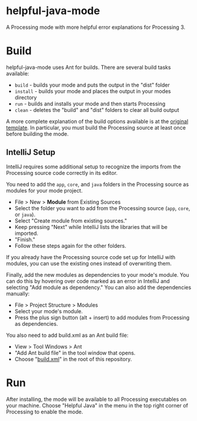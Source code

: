 # helpful-java-mode
A Processing mode with more helpful error explanations for Processing 3.

# Build
helpful-java-mode uses Ant for builds. There are several build tasks available:
* `build` - builds your mode and puts the output in the "dist" folder
* `install` - builds your mode and places the output in your modes directory
* `run` - builds and installs your mode and then starts Processing
* `clean` - deletes the "build" and "dist" folders to clear all build output

A more complete explanation of the build options available is at the [original template](https://github.com/soir20/processing-mode-template). In particular, you must build the Processing source at least once before building the mode.

## IntelliJ Setup
IntelliJ requires some additional setup to recognize the imports from the Processing source code correctly in its editor.

You need to add the `app`, `core`, and `java` folders in the Processing source as modules for your mode project.
* File > New > **Module** from Existing Sources
* Select the folder you want to add from the Processing source (`app`, `core`, or `java`).
* Select "Create module from existing sources."
* Keep pressing "Next" while IntelliJ lists the libraries that will be imported.
* "Finish."
* Follow these steps again for the other folders.

If you already have the Processing source code set up for IntelliJ with modules, you can use the existing ones instead of overwriting them.

Finally, add the new modules as dependencies to your mode's module. You can do this by hovering over code marked as an error in IntelliJ and selecting "Add module as dependency." You can also add the dependencies manually:
* File > Project Structure > Modules
* Select your mode's module.
* Press the plus sign button (alt + insert) to add modules from Processing as dependencies.

You also need to add build.xml as an Ant build file:
* View > Tool Windows > Ant
* "Add Ant build file" in the tool window that opens.
* Choose "[build.xml](build.xml)" in the root of this repository.

# Run
After installing, the mode will be available to all Processing executables on your machine. Choose "Helpful Java" in the menu in the top right corner of Processing to enable the mode.